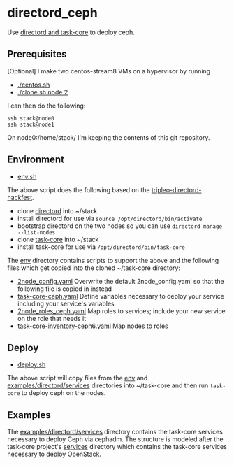 # directord_ceph

Use [directord and task-core](https://github.com/Directord) to deploy ceph.

## Prerequisites

[Optional] I make two centos-stream8 VMs on a hypervisor by running
- [./centos.sh](https://github.com/fultonj/tripleo-laptop/blob/master/centos.sh)
- [./clone.sh node 2](https://github.com/fultonj/tripleo-laptop/blob/master/clone.sh)

I can then do the following:
```
ssh stack@node0
ssh stack@node1
```
On node0:/home/stack/ I'm keeping the contents of this git repository.

## Environment

- [env.sh](env.sh)

The above script does the following based on the
[tripleo-directord-hackfest](https://etherpad.opendev.org/p/tripleo-directord-hackfest).

- clone [directord](https://github.com/directord/directord) into ~/stack
- install directord for use via `source /opt/directord/bin/activate`
- bootstrap directord on the two nodes so you can use `directord manage --list-nodes`
- clone [task-core](https://github.com/directord/task-core) into ~/stack
- install task-core for use via `/opt/directord/bin/task-core`

The [env](env) directory contains scripts to support the above and the
following files which get copied into the cloned ~/task-core directory:

- [2node_config.yaml](env/2node_config.yaml)
Overwrite the default 2node_config.yaml so that the following file is copied in instead
- [task-core-ceph.yaml](env/task-core-ceph.yaml)
Define variables necessary to deploy your service including your service's variables
- [2node_roles_ceph.yaml](env/2node_roles_ceph.yaml)
Map roles to services; include your new service on the role that needs it
- [task-core-inventory-ceph6.yaml](env/task-core-inventory-ceph6.yaml)
Map nodes to roles


## Deploy

- [deploy.sh](deploy.sh)

The above script will copy files from the [env](env) and
[examples/directord/services](examples/directord/services)
directories into ~/task-core and then run `task-core` to
deploy ceph on the nodes.


## Examples

The [examples/directord/services](examples/directord/services)
directory contains the task-core services necessary to deploy Ceph via
cephadm. The structure is modeled after the task-core project's
[services](https://github.com/directord/task-core/tree/main/examples/directord/services)
directory which contains the task-core services necessary to deploy
OpenStack.
